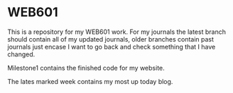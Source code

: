 # WEB601
This is a repository for my WEB601 work.
For my journals the latest branch should contain all of my updated journals, older branches contain past journals just encase I want to go back 
and check something that I have changed.

Milestone1 contains the finished code for my website.

The lates marked week contains my most up today blog.
